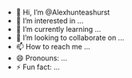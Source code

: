 - 👋 Hi, I’m @Alexhunteashurst
- 👀 I’m interested in ...
- 🌱 I’m currently learning ...
- 💞️ I’m looking to collaborate on ...
- 📫 How to reach me ...
- 😄 Pronouns: ...
- ⚡ Fun fact: ...

<!---
Alexhunteashurst/Alexhunteashurst is a ✨ special ✨ repository because its `README.md` (this file) appears on your GitHub profile.
You can click the Preview link to take a look at your changes.
--->
